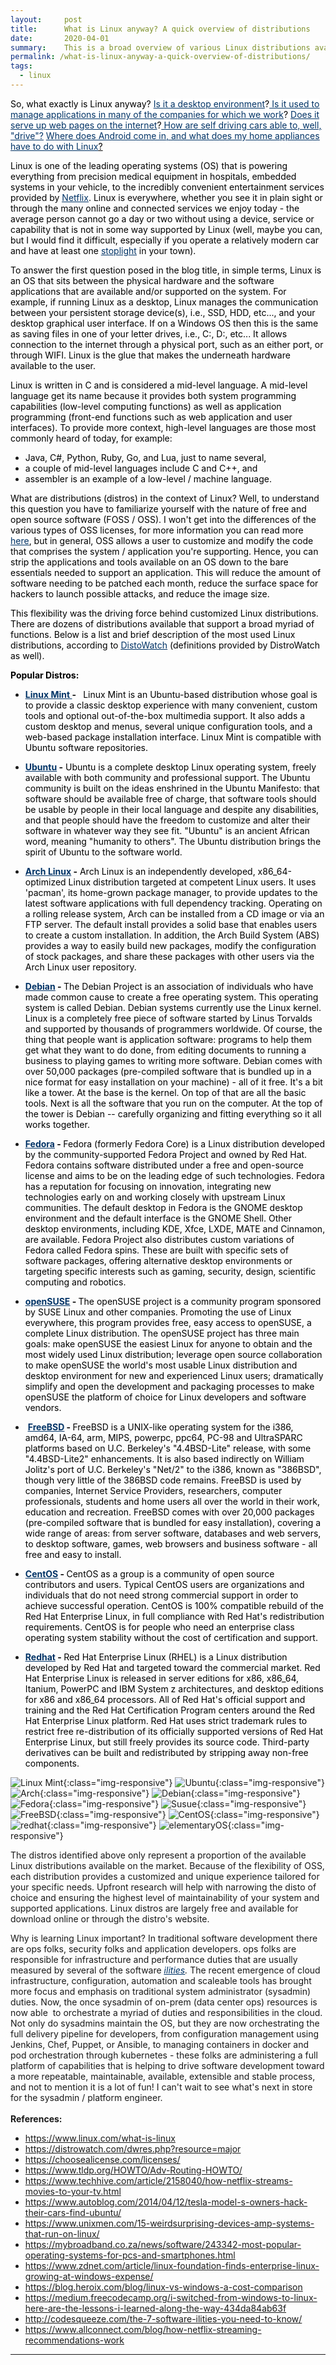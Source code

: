 ```yaml
---
layout:     post
title:      What is Linux anyway? A quick overview of distributions
date:       2020-04-01
summary:    This is a broad overview of various Linux distributions available for running workloads for major Fortune 500 companies, embedded systems and devices, to our own personal media servers running in the cloud or under your basement steps. Enjoy!    
permalink: /what-is-linux-anyway-a-quick-overview-of-distributions/
tags:
  - linux
---
```


<span style="color: #000000;">So, what exactly is Linux anyway? <span style="color: #003366;"><a style="background-color: #ffffff; color: #003366; text-decoration: underline;" href="https://medium.freecodecamp.org/i-switched-from-windows-to-linux-here-are-the-lessons-i-learned-along-the-way-434da84ab63f" target="_blank" rel="noopener">Is it a desktop environment</a></span>?<span style="text-decoration: underline; color: #003366;"><a style="background-color: #ffffff; color: #003366; text-decoration: underline;" href="https://blog.heroix.com/blog/linux-vs-windows-a-cost-comparison" target="_blank" rel="noopener"> Is it used to manage applications in many of the companies for which we work</a></span>? <span style="text-decoration: underline; color: #003366;"><a style="background-color: #ffffff; color: #003366; text-decoration: underline;" href="https://www.zdnet.com/article/linux-foundation-finds-enterprise-linux-growing-at-windows-expense/" target="_blank" rel="noopener">Does it serve up web pages on the internet</a></span>?<span style="text-decoration: underline;"><span style="color: #003366; text-decoration: underline;"> <a style="background-color: #ffffff; color: #003366; text-decoration: underline;" href="https://www.autoblog.com/2014/04/12/tesla-model-s-owners-hack-their-cars-find-ubuntu/" target="_blank" rel="noopener">How are self driving cars able to, well, "drive"?</a></span></span> <span style="text-decoration: underline; color: #003366;">W<a style="background-color: #ffffff; color: #003366; text-decoration: underline;" href="https://mybroadband.co.za/news/software/243342-most-popular-operating-systems-for-pcs-and-smartphones.html" target="_blank" rel="noopener">here does Android come in</a>, </span><a style="color: #000000;" href="https://www.unixmen.com/15-weirdsurprising-devices-amp-systems-that-run-on-linux/" target="_blank" rel="noopener"><span style="text-decoration: underline; color: #003366;">and what does my home appliances have to do with Linux</span>?</a> </span>

<span style="color: #000000;">Linux is one of the leading operating systems (OS) that is powering everything from precision medical equipment in hospitals, embedded systems in your vehicle, to the incredibly convenient entertainment services provided by <a style="color: #000000;" href="https://www.techhive.com/article/2158040/how-netflix-streams-movies-to-your-tv.html" target="_blank" rel="noopener"><span style="text-decoration: underline; color: #003366;">Netflix</span></a>. Linux is everywhere, whether you see it in plain sight or through the many online and connected services we enjoy today - the average person cannot go a day or two without using a device, service or capability that is not in some way supported by Linux (well, maybe you can, but I would find it difficult, especially if you operate a relatively modern car and have at least one <span style="text-decoration: underline;"><span style="color: #003366;"><a style="color: #003366; text-decoration: underline;" href="https://www.tldp.org/HOWTO/Adv-Routing-HOWTO/" target="_blank" rel="noopener">stoplight</a></span></span> in your town).</span>

<span style="color: #000000;">To answer the first question posed in the blog title, in simple terms, Linux is an OS that sits between the physical hardware and the software applications that are available and/or supported on the system. For example, if running Linux as a desktop, Linux manages the communication between your persistent storage device(s), i.e., SSD, HDD, etc..., and your desktop graphical user interface. If on a Windows OS then this is the same as saving files in one of your letter drives, i.e., C:, D:, etc... It allows connection to the internet through a physical port, such as an either port, or through WIFI. Linux is the glue that makes the underneath hardware available to the user. </span>

<span style="color: #000000;">Linux is written in C and is considered a mid-level language. A mid-level language get its name because it provides both system programming capabilities (low-level computing functions) as well as application programming (front-end functions such as web application and user interfaces). To provide more context, high-level languages are those most commonly heard of today, for example: </span>
<ul>
 	<li><span style="color: #000000;">Java, C#, Python, Ruby, Go, and Lua, just to name several, </span></li>
 	<li><span style="color: #000000;">a couple of mid-level languages include C and C++, and </span></li>
 	<li><span style="color: #000000;">assembler is an example of a low-level / machine language.  </span></li>
</ul>
<span style="color: #000000;">What are distributions (distros) in the context of Linux? Well, to understand this question you have to familiarize yourself with the nature of free and open source software (FOSS / OSS). I won't get into the differences of the various types of OSS licenses, for more information you can read more <a style="color: #000000;" href="https://choosealicense.com/licenses/" target="_blank" rel="noopener"><span style="text-decoration: underline; color: #003366;">here</span></a>, but in general, OSS allows a user to customize and modify the code that comprises the system / application you're supporting. Hence, you can strip the applications and tools available on an OS down to the bare essentials needed to support an application. This will reduce the amount of software needing to be patched each month, reduce the surface space for hackers to launch possible attacks, and reduce the image size. </span>

<span style="color: #000000;">This flexibility was the driving force behind customized Linux distributions. There are dozens of distributions available that support a broad myriad of functions. Below is a list and brief description of the most used Linux distributions, according to <a style="color: #000000;" href="https://distrowatch.com/dwres.php?resource=major" target="_blank" rel="noopener"><span style="text-decoration: underline; color: #003366;">DistoWatch</span></a> (definitions provided by DistroWatch as well). </span>

<strong><span style="color: #000000;">Popular Distros:</span></strong>
<ul>
 	<li><span style="color: #000000;"><strong><span style="text-decoration: underline; color: #003366;"><a style="color: #003366; text-decoration: underline;" href="https://linuxmint.com/">Linux Mint</a> </span>- </strong>  Linux Mint is an Ubuntu-based distribution whose goal is to provide a classic desktop experience with many convenient, custom tools and optional out-of-the-box multimedia support. It also adds a custom desktop and menus, several unique configuration tools, and a web-based package installation interface. Linux Mint is compatible with Ubuntu software repositories.</span></li>
</ul>
<ul>
 	<li><span style="color: #000000;"><b><span style="text-decoration: underline; color: #003366;"><a style="color: #003366; text-decoration: underline;" href="https://www.ubuntu.com/">Ubuntu</a></span> -</b> Ubuntu is a complete desktop Linux operating system, freely available with both community and professional support. The Ubuntu community is built on the ideas enshrined in the Ubuntu Manifesto: that software should be available free of charge, that software tools should be usable by people in their local language and despite any disabilities, and that people should have the freedom to customize and alter their software in whatever way they see fit. "Ubuntu" is an ancient African word, meaning "humanity to others". The Ubuntu distribution brings the spirit of Ubuntu to the software world. </span></li>
</ul>
<ul>
 	<li><span style="color: #000000;"><strong><span style="text-decoration: underline; color: #003366;"><a style="color: #003366; text-decoration: underline;" href="https://www.archlinux.org/">Arch Linux</a></span> -</strong> Arch Linux is an independently developed, x86_64-optimized Linux distribution targeted at competent Linux users. It uses 'pacman', its home-grown package manager, to provide updates to the latest software applications with full dependency tracking. Operating on a rolling release system, Arch can be installed from a CD image or via an FTP server. The default install provides a solid base that enables users to create a custom installation. In addition, the Arch Build System (ABS) provides a way to easily build new packages, modify the configuration of stock packages, and share these packages with other users via the Arch Linux user repository. </span></li>
</ul>
<ul>
 	<li><span style="color: #000000;"><span style="text-decoration: underline; color: #003366;"><a style="color: #003366;" href="https://www.debian.org/"><b>Debian</b></a></span><b style="color: #000000;"> - </b><span style="color: #000000;">The Debian Project is an association of individuals who have made common cause to create a free operating system. This operating system is called Debian. Debian systems currently use the Linux kernel. Linux is a completely free piece of software started by Linus Torvalds and supported by thousands of programmers worldwide. Of course, the thing that people want is application software: programs to help them get what they want to do done, from editing documents to running a business to playing games to writing more software. Debian comes with over 50,000 packages (pre-compiled software that is bundled up in a nice format for easy installation on your machine) - all of it free. It's a bit like a tower. At the base is the kernel. On top of that are all the basic tools. Next is all the software that you run on the computer. At the top of the tower is Debian -- carefully organizing and fitting everything so it all works together. </span></span></li>
</ul>
<ul>
 	<li><span style="color: #000000;"><b><span style="color: #003366;"><a style="color: #003366;" href="https://start.fedoraproject.org/"><span style="text-decoration: underline;">Fedora</span></a></span> - </b>Fedora (formerly Fedora Core) is a Linux distribution developed by the community-supported Fedora Project and owned by Red Hat. Fedora contains software distributed under a free and open-source license and aims to be on the leading edge of such technologies. Fedora has a reputation for focusing on innovation, integrating new technologies early on and working closely with upstream Linux communities. The default desktop in Fedora is the GNOME desktop environment and the default interface is the GNOME Shell. Other desktop environments, including KDE, Xfce, LXDE, MATE and Cinnamon, are available. Fedora Project also distributes custom variations of Fedora called Fedora spins. These are built with specific sets of software packages, offering alternative desktop environments or targeting specific interests such as gaming, security, design, scientific computing and robotics. </span></li>
</ul>
<ul>
 	<li><span style="color: #000000;"><b><span style="color: #003366;"><a style="color: #003366;" href="https://www.opensuse.org/"><span style="text-decoration: underline;">openSUSE</span></a></span> - </b>The openSUSE project is a community program sponsored by SUSE Linux and other companies. Promoting the use of Linux everywhere, this program provides free, easy access to openSUSE, a complete Linux distribution. The openSUSE project has three main goals: make openSUSE the easiest Linux for anyone to obtain and the most widely used Linux distribution; leverage open source collaboration to make openSUSE the world's most usable Linux distribution and desktop environment for new and experienced Linux users; dramatically simplify and open the development and packaging processes to make openSUSE the platform of choice for Linux developers and software vendors.</span></li>
</ul>
<ul>
 	<li><span style="color: #000000;"> <b><span style="color: #003366;"><a style="color: #003366;" href="https://www.freebsd.org/"><span style="text-decoration: underline;">FreeBSD</span></a></span> - </b>FreeBSD is a UNIX-like operating system for the i386, amd64, IA-64, arm, MIPS, powerpc, ppc64, PC-98 and UltraSPARC platforms based on U.C. Berkeley's "4.4BSD-Lite" release, with some "4.4BSD-Lite2" enhancements. It is also based indirectly on William Jolitz's port of U.C. Berkeley's "Net/2" to the i386, known as "386BSD", though very little of the 386BSD code remains. FreeBSD is used by companies, Internet Service Providers, researchers, computer professionals, students and home users all over the world in their work, education and recreation. FreeBSD comes with over 20,000 packages (pre-compiled software that is bundled for easy installation), covering a wide range of areas: from server software, databases and web servers, to desktop software, games, web browsers and business software - all free and easy to install. </span></li>
</ul>
<ul>
 	<li><span style="color: #000000;"><b><span style="text-decoration: underline; color: #003366;">CentOS</span> - </b>CentOS as a group is a community of open source contributors and users. Typical CentOS users are organizations and individuals that do not need strong commercial support in order to achieve successful operation. CentOS is 100% compatible rebuild of the Red Hat Enterprise Linux, in full compliance with Red Hat's redistribution requirements. CentOS is for people who need an enterprise class operating system stability without the cost of certification and support.</span></li>
</ul>
<ul>
 	<li><span style="color: #000000;"><b><span style="color: #003366;"><a style="color: #003366;" href="https://www.redhat.com/en"><span style="text-decoration: underline;">Redhat</span></a></span> - </b>Red Hat Enterprise Linux (RHEL) is a Linux distribution developed by Red Hat and targeted toward the commercial market. Red Hat Enterprise Linux is released in server editions for x86, x86_64, Itanium, PowerPC and IBM System z architectures, and desktop editions for x86 and x86_64 processors. All of Red Hat's official support and training and the Red Hat Certification Program centers around the Red Hat Enterprise Linux platform. Red Hat uses strict trademark rules to restrict free re-distribution of its officially supported versions of Red Hat Enterprise Linux, but still freely provides its source code. Third-party derivatives can be built and redistributed by stripping away non-free components.</span></li>
</ul>

![Linux Mint](https://richardbright.me/images/mint.png){:class="img-responsive"}
![Ubuntu](https://richardbright.me/images/ubuntu.png){:class="img-responsive"}
![Arch](https://richardbright.me/images/arch.png){:class="img-responsive"}
![Debian](https://richardbright.me/images/debian.png){:class="img-responsive"}
![Fedora](https://richardbright.me/images/fedora.png){:class="img-responsive"}
![Susue](https://richardbright.me/images/suse.png){:class="img-responsive"}
![FreeBSD](https://richardbright.me/images/freebsd.png){:class="img-responsive"}
![CentOS](https://richardbright.me/images/centos.png){:class="img-responsive"}
![redhat](https://richardbright.me/images/redhat.png){:class="img-responsive"}
![elementaryOS](https://richardbright.me/images/elementary.png){:class="img-responsive"}

<!--<img src="image/mint.png" alt="Linux Mint picture">-->

The distros identified above only represent a proportion of the available Linux distributions available on the market. Because of the flexibility of OSS, each distribution provides a customized and unique experience tailored for your specific needs. Upfront research will help with narrowing the disto of choice and ensuring the highest level of maintainability of your system and supported applications. Linux distros are largely free and available for download online or through the distro's website.

Why is learning Linux important? In traditional software development there are ops folks, security folks and application developers. ops folks are responsible for infrastructure and performance duties that are usually measured by several of the software <em><span style="text-decoration: underline;"><span style="color: #003366;"><a style="color: #003366; text-decoration: underline;" href="http://codesqueeze.com/the-7-software-ilities-you-need-to-know/">ilities</a></span></span>. </em>The recent emergence of cloud infrastructure, configuration, automation and scaleable tools has brought more focus and emphasis on traditional system administrator (sysadmin) duties. Now, the once sysadmin of on-prem (data center ops) resources is now able  to orchestrate a myriad of duties and responsibilities in the cloud. Not only do sysadmins maintain the OS, but they are now orchestrating the full delivery pipeline for developers, from configuration management using Jenkins, Chef, Puppet, or Ansible, to managing containers in docker and pod orchestration through kubernetes - these folks are administering a full platform of capabilities that is helping to drive software development toward a more repeatable, maintainable, available, extensible and stable process, and not to mention it is a lot of fun! I can't wait to see what's next in store for the sysadmin / platform engineer.
<br>
<br>
<b>References:</b>
<ul>
 	<li><a href="https://www.linux.com/what-is-linux">https://www.linux.com/what-is-linux</a></li>
 	<li><a href="https://distrowatch.com/dwres.php?resource=major">https://distrowatch.com/dwres.php?resource=major</a></li>
 	<li><a href="https://choosealicense.com/licenses/">https://choosealicense.com/licenses/</a></li>
 	<li><a href="https://www.tldp.org/HOWTO/Adv-Routing-HOWTO/">https://www.tldp.org/HOWTO/Adv-Routing-HOWTO/</a></li>
 	<li><a href="https://www.techhive.com/article/2158040/how-netflix-streams-movies-to-your-tv.html">https://www.techhive.com/article/2158040/how-netflix-streams-movies-to-your-tv.html</a></li>
 	<li><a href="https://www.autoblog.com/2014/04/12/tesla-model-s-owners-hack-their-cars-find-ubuntu/">https://www.autoblog.com/2014/04/12/tesla-model-s-owners-hack-their-cars-find-ubuntu/</a></li>
 	<li><a href="https://www.unixmen.com/15-weirdsurprising-devices-amp-systems-that-run-on-linux/">https://www.unixmen.com/15-weirdsurprising-devices-amp-systems-that-run-on-linux/</a></li>
 	<li><a href="https://mybroadband.co.za/news/software/243342-most-popular-operating-systems-for-pcs-and-smartphones.html">https://mybroadband.co.za/news/software/243342-most-popular-operating-systems-for-pcs-and-smartphones.html</a></li>
 	<li><a href="https://www.zdnet.com/article/linux-foundation-finds-enterprise-linux-growing-at-windows-expense/">https://www.zdnet.com/article/linux-foundation-finds-enterprise-linux-growing-at-windows-expense/</a></li>
 	<li><a href="https://blog.heroix.com/blog/linux-vs-windows-a-cost-comparison">https://blog.heroix.com/blog/linux-vs-windows-a-cost-comparison</a></li>
 	<li><a href="https://medium.freecodecamp.org/i-switched-from-windows-to-linux-here-are-the-lessons-i-learned-along-the-way-434da84ab63f">https://medium.freecodecamp.org/i-switched-from-windows-to-linux-here-are-the-lessons-i-learned-along-the-way-434da84ab63f</a></li>
 	<li><a href="http://codesqueeze.com/the-7-software-ilities-you-need-to-know/">http://codesqueeze.com/the-7-software-ilities-you-need-to-know/</a></li>
 	<li><a href="https://www.allconnect.com/blog/how-netflix-streaming-recommendations-work" target="_blank" rel="noopener">https://www.allconnect.com/blog/how-netflix-streaming-recommendations-work</a></li>
</ul>

---

